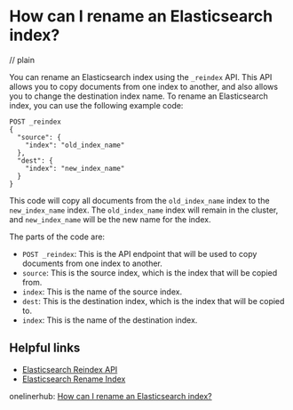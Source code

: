 # How can I rename an Elasticsearch index?
// plain

You can rename an Elasticsearch index using the `_reindex` API. This API allows you to copy documents from one index to another, and also allows you to change the destination index name. To rename an Elasticsearch index, you can use the following example code:

```
POST _reindex
{
  "source": {
    "index": "old_index_name"
  },
  "dest": {
    "index": "new_index_name"
  }
}
```

This code will copy all documents from the `old_index_name` index to the `new_index_name` index. The `old_index_name` index will remain in the cluster, and `new_index_name` will be the new name for the index.

The parts of the code are:

- `POST _reindex`: This is the API endpoint that will be used to copy documents from one index to another.
- `source`: This is the source index, which is the index that will be copied from.
- `index`: This is the name of the source index.
- `dest`: This is the destination index, which is the index that will be copied to.
- `index`: This is the name of the destination index.

## Helpful links

- [Elasticsearch Reindex API](https://www.elastic.co/guide/en/elasticsearch/reference/current/docs-reindex.html)
- [Elasticsearch Rename Index](https://www.elastic.co/guide/en/elasticsearch/reference/current/indices-rename-index.html)

onelinerhub: [How can I rename an Elasticsearch index?](https://onelinerhub.com/elasticsearch/how-can-i-rename-an-elasticsearch-index)
